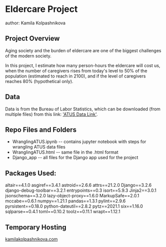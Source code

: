 # Eldercare Project

author: Kamila Kolpashnikova

## Project Overview

Aging society and the burden of eldercare are one of the biggest challenges of the modern society. 

In this project, I estimate how many person-hours the eldercare will cost us, when the number of caregivers rises from today's level to 50% of the population (estimated to reach in 2100), and if the level of caregivers reaches 80% (hypothetical only).

## Data

Data is from the Bureau of Labor Statistics, which can be downloaded (from multiple files) from this link: ['ATUS Data Link'](https://www.bls.gov/tus/data.htm).

## Repo Files and Folders

- WranglingATUS.ipynb -- contains jupyter notebook with steps for wrangling ATUS data files
- WranglingATUS.html -- same file in the .html format
- Django_app -- all files for the Django app used for the project

## Packages Used:

altair==4.1.0
asgiref==3.4.1
astroid==2.6.6
attrs==21.2.0
Django==3.2.6
django-debug-toolbar==3.2.1
entrypoints==0.3
isort==5.9.3
Jinja2==3.0.1
jsonschema==3.2.0
lazy-object-proxy==1.6.0
MarkupSafe==2.0.1
mccabe==0.6.1
numpy==1.21.1
pandas==1.3.1
pylint==2.9.6
pyrsistent==0.18.0
python-dateutil==2.8.2
pytz==2021.1
six==1.16.0
sqlparse==0.4.1
toml==0.10.2
toolz==0.11.1
wrapt==1.12.1

## Temporary Hosting

[kamilakolpashnikova.com](http://194.182.171.196/)
